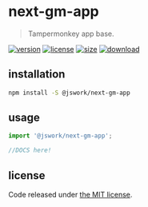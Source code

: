 # next-gm-app
> Tampermonkey app base.

[![version][version-image]][version-url]
[![license][license-image]][license-url]
[![size][size-image]][size-url]
[![download][download-image]][download-url]

## installation
```bash
npm install -S @jswork/next-gm-app
```

## usage
```js
import '@jswork/next-gm-app';

//DOCS here!
```

## license
Code released under [the MIT license](https://github.com/afeiship/next-boilerplate-package/blob/master/LICENSE.txt).

[version-image]: https://img.shields.io/npm/v/@boilerplate-scope/next-boilerplate-package
[version-url]: https://npmjs.org/package/@boilerplate-scope/next-boilerplate-package

[license-image]: https://img.shields.io/npm/l/@boilerplate-scope/next-boilerplate-package
[license-url]: https://github.com/afeiship/next-boilerplate-package/blob/master/LICENSE.txt

[size-image]: https://img.shields.io/bundlephobia/minzip/@boilerplate-scope/next-boilerplate-package
[size-url]: https://github.com/afeiship/next-boilerplate-package/blob/master/dist/next-boilerplate-package.min.js

[download-image]: https://img.shields.io/npm/dm/@boilerplate-scope/next-boilerplate-package
[download-url]: https://www.npmjs.com/package/@boilerplate-scope/next-boilerplate-package
